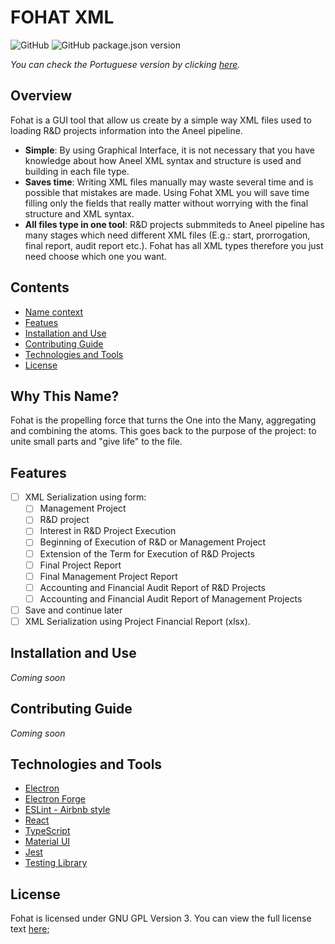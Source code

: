 # FOHAT XML

![GitHub](https://img.shields.io/github/license/Alessandro-Miranda/fohat-xml)
![GitHub package.json version](https://img.shields.io/github/package-json/v/Alessandro-Miranda/fohat-xml)

*You can check the Portuguese version by clicking [here](./docs/README_pt.md).*

## Overview

Fohat is a GUI tool that allow us create by a simple way XML files used to loading R&D projects information into the Aneel pipeline.

- **Simple**: By using Graphical Interface, it is not necessary that you have knowledge about how Aneel XML syntax and structure is used and building in each file type.
- **Saves time**: Writing XML files manually may waste several time and is possible that mistakes are made. Using Fohat XML you will save time filling only the fields that really matter without worrying with the final structure and XML syntax.
- **All files type in one tool**: R&D projects submmiteds to Aneel pipeline has many stages which need different XML files (E.g.: start, prorrogation, final report, audit report etc.). Fohat has all XML types therefore you just need choose which one you want.

## Contents

- [Name context](#why-this-name)
- [Featues](#features)
- [Installation and Use](#installation-and-use)
- [Contributing Guide](#contributing-guide)
- [Technologies and Tools](#technologies-and-tools)
- [License](#license)

## Why This Name?

Fohat is the propelling force that turns the One into the Many, aggregating and combining the atoms. This goes back to the purpose of the project: to unite small parts and "give life" to the file.

## Features

- [ ] XML Serialization using form:
  - [ ] Management Project
  - [ ] R&D project
  - [ ] Interest in R&D Project Execution
  - [ ] Beginning of Execution of R&D or Management Project
  - [ ] Extension of the Term for Execution of R&D Projects
  - [ ] Final Project Report
  - [ ] Final Management Project Report
  - [ ] Accounting and Financial Audit Report of R&D Projects
  - [ ] Accounting and Financial Audit Report of Management Projects
- [ ] Save and continue later
- [ ] XML Serialization using Project Financial Report (xlsx).

## Installation and Use

*Coming soon*

## Contributing Guide

*Coming soon*

## Technologies and Tools

- [Electron](https://www.electronjs.org/)
- [Electron Forge](https://www.electronforge.io/)
- [ESLint - Airbnb style](https://www.npmjs.com/package/eslint-config-airbnb)
- [React](https://reactjs.org/)
- [TypeScript](https://www.typescriptlang.org/)
- [Material UI](https://mui.com/)
- [Jest](https://jestjs.io/)
- [Testing Library](https://testing-library.com/)

## License

Fohat is licensed under GNU GPL Version 3. You can view the full license text [here](./LICENSE);